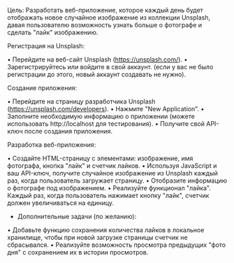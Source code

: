 Цель: Разработать веб-приложение, которое каждый день будет отображать новое случайное изображение из коллекции Unsplash, давая пользователю возможность узнать больше о фотографе и сделать "лайк" изображению.

Регистрация на Unsplash:

• Перейдите на веб-сайт Unsplash (https://unsplash.com/).
• Зарегистрируйтесь или войдите в свой аккаунт. (если у вас не было регистрации до этого, новый аккаунт создавать не нужно).

Создание приложения:

• Перейдите на страницу разработчика Unsplash (https://unsplash.com/developers).
• Нажмите "New Application".
• Заполните необходимую информацию о приложении (можете использовать http://localhost для тестирования).
• Получите свой API-ключ после создания приложения.

Разработка веб-приложения:

• Создайте HTML-страницу с элементами: изображение, имя фотографа, кнопка "лайк" и счетчик лайков.
• Используя JavaScript и ваш API-ключ, получите случайное изображение из Unsplash каждый раз, когда пользователь загружает страницу.
• Отобразите информацию о фотографе под изображением.
• Реализуйте функционал "лайка". Каждый раз, когда пользователь нажимает кнопку "лайк", счетчик должен увеличиваться на единицу.

* Дополнительные задачи (по желанию):

• Добавьте функцию сохранения количества лайков в локальное хранилище, чтобы при новой загрузке страницы счетчик не сбрасывался.
• Реализуйте возможность просмотра предыдущих "фото дня" с сохранением их в истории просмотров.

